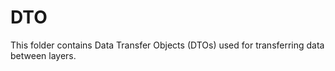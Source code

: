 # DTO

This folder contains Data Transfer Objects (DTOs) used for transferring data between layers.
